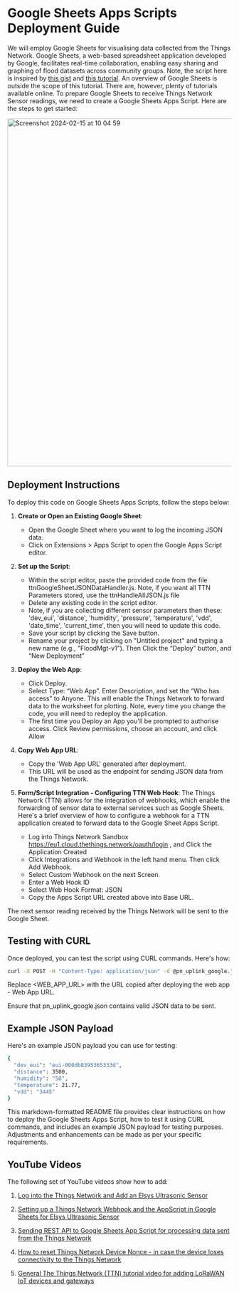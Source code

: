 # Google Sheets Apps Scripts Deployment Guide

We will employ Google Sheets for visualising data collected from the Things Network. Google Sheets, a web-based spreadsheet application developed by Google, facilitates real-time collaboration, enabling easy sharing and graphing of flood datasets across community groups. Note, the script here is inspired by [this gist](https://gist.github.com/bmcbride/7069aebd643944c9ee8b) and [this tutorial](https://blog.squix.org/2017/07/thethingsnetwork-how-to-use-google-spreadsheet-to-log-data.html). An overview of Google Sheets is outside the scope of this tutorial. There are, however, plenty of tutorials available online.  To prepare Google Sheets to receive Things Network Sensor readings, we need to create a Google Sheets Apps Script. Here are the steps to get started:

<img width="782" alt="Screenshot 2024-02-15 at 10 04 59" src="https://github.com/dcollin5/ttn-google-sheet-integration/assets/51931924/83d0a2ea-d9d9-4e83-bbc1-6178ab1f5c80">


## Deployment Instructions

To deploy this code on Google Sheets Apps Scripts, follow the steps below:

1. **Create or Open an Existing Google Sheet**:
   - Open the Google Sheet where you want to log the incoming JSON data.
   - Click on Extensions > Apps Script to open the Google Apps Script editor.

2. **Set up the Script**:
   - Within the script editor, paste the provided code from the file ttnGoogleSheetJSONDataHandler.js. Note, if you want all TTN Parameters stored, use the ttnHandleAllJSON.js file
   - Delete any existing code in the script editor.
   - Note, if you are collecting different sensor parameters then these: 'dev_eui', 'distance', 'humidity', 'pressure', 'temperature', 'vdd', 'date_time', 'current_time', then you will need to update this code.
   - Save your script by clicking the Save button.
   - Rename your project by clicking on "Untitled project" and typing a new name (e.g., "FloodMgt-v1"). Then Click the “Deploy” button, and “New Deployment”

3. **Deploy the Web App**:
   - Click Deploy.
   - Select Type: “Web App”. Enter Description,  and set the “Who has access” to Anyone. This will enable the Things Network to forward data to the worksheet for plotting. Note, every time you change the code, you will need to redeploy the application.
   - The first time you Deploy an App you'll be prompted to authorise access. Click Review permissions, choose an account, and click Allow

5. **Copy Web App URL**:
   - Copy the 'Web App URL' generated after deployment.
   - This URL will be used as the endpoint for sending JSON data from the Things Network. 

6. **Form/Script Integration - Configuring TTN Web Hook**:
The Things Network (TTN) allows for the integration of webhooks, which enable the forwarding of sensor data to external services such as Google Sheets. Here's a brief overview of how to configure a webhook for a TTN application created to forward data to the Google Sheet Apps Script.
   - Log into Things Network Sandbox  https://eu1.cloud.thethings.network/oauth/login , and Click the Application Created
   - Click Integrations and Webhook in the left hand menu. Then click Add Webhook.
   - Select Custom Webhook on the next Screen.
   - Enter a Web Hook ID
   - Select Web Hook Format: JSON
   - Copy the Apps Script URL created above into Base URL. 

The next sensor reading received by the Things Network will be sent to the Google Sheet. 

## Testing with CURL

Once deployed, you can test the script using CURL commands. Here's how:

```bash
curl -X POST -H "Content-Type: application/json" -d @pn_uplink_google.json  <WEB_APP_URL>
```

Replace <WEB_APP_URL> with the URL copied after deploying the web app - Web App URL.

Ensure that pn_uplink_google.json contains valid JSON data to be sent.

## Example JSON Payload
Here's an example JSON payload you can use for testing:

```bash
{
  "dev_eui": "eui-000db8395365333d",
  "distance": 3500,
  "humidity": "50",
  "temperature": 21.77,
  "vdd": "3445"
}
```

This markdown-formatted README file provides clear instructions on how to deploy the Google Sheets Apps Script, how to test it using CURL commands, and includes an example JSON payload for testing purposes. Adjustments and enhancements can be made as per your specific requirements.

## YouTube Videos

The following set of YouTube videos show how to add:

1. [Log into the Things Network and Add an Elsys Ultrasonic Sensor](https://youtu.be/e1_4EG8niEI)

2. [Setting up a Things Network Webhook and the AppScript in Google Sheets for Elsys Ultrasonic Sensor](https://www.youtube.com/watch?v=7KsJ0Zh9yGU)

3. [Sending REST API to Google Sheets App Script for processing data sent from the Things Network](https://youtu.be/6FiKC5Ka12g)

4. [How to reset Things Network Device Nonce - in case the device loses connectivity to the Things Network](https://youtu.be/JatonWsU-rw)

5. [General The Things Network (TTN) tutorial video for adding LoRaWAN IoT devices and gateways](https://www.youtube.com/watch?v=Par4-Gio8po) 
